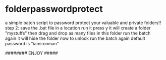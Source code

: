 # folderpasswordprotect
a simple batch script to password protect your valuable and private folders!!
step 2:
save the .bat file in a location
run it
press y
it will  create a  folder "mystuffs"
then drag and drop  as many files in this folder
run the batch again
it will hide the folder
now to unlock run the batch again
default password is "iamironman"



########  ENJOY   #####
